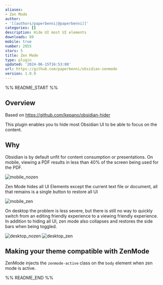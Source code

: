 ```yaml
---
aliases:
- Zen Mode
author:
- '[[authors/paperbenni|@paperbenni]]'
categories: []
description: Hide UI most UI elements
downloads: 89
mobile: true
number: 2055
stars: 5
title: Zen Mode
type: plugin
updated: '2024-06-15T16:53:08'
url: https://github.com/paperbenni/obsidian-zenmode
version: 1.0.9
---
```


%% README_START %%

## Overview

Based on https://github.com/kepano/obsidian-hider

This plugin enables you to hide most Obsidian UI to be able to focus on the content.

## Why

Obsidian is by default unfit for content consumption or presentations. 
On mobile, viewing a PDF results in less than 40% of the screen being used for the PDF. 

![mobile_nozen](https://raw.githubusercontent.com/paperbenni/obsidian-zenmode/HEAD/images/mobile_nozen.jpg)

Zen Mode hides all UI Elements except the current text file or document, all
that remains is a single button to restore all UI

![mobile_zen](https://raw.githubusercontent.com/paperbenni/obsidian-zenmode/HEAD/images/mobile_zen.jpg)

On desktop the problem is less severe, but there is still no way to quickly
switch from an editing friendly experience to a viewing friendly experience. 
In addition to hiding all UI, zen mode also collapses and restores the side bars
when being toggled. 

![desktop_nozen](https://raw.githubusercontent.com/paperbenni/obsidian-zenmode/HEAD/images/nozen_desktop.png)
![desktop_zen](https://raw.githubusercontent.com/paperbenni/obsidian-zenmode/HEAD/images/zen_desktop.png)


## Making your theme compatible with ZenMode

ZenMode injects the `zenmode-active` class on the `body` element when zen mode is active.


%% README_END %%
